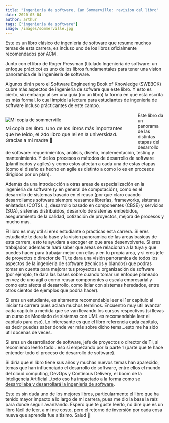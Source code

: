 ```yaml
---
title: "Ingenieria de software, Ian Sommerville: revision del libro"
date: 2020-05-04
author: arthur
tags: ["ingenieria de software"]
image: /images/sommerville.jpg
---
```


Este es un libro clásico de ingenieria de software que resume muchos temas de esta carrera, es incluso uno de los libros oficialmente recomendados por ACM.

Junto con el libro de Roger Pressman (titulado Ingenieria de software: un enfoque práctico) es uno de los libros fundamentales para tener una vision panoramica de la ingenieria de software.

Algunos dirán pero el Software Engineering Book of Knowledge (SWEBOK) cubre más aspectos de ingenieria de sofware que este libro. Y esto es cierto, sin embargo al ser una guia (no un libro) la forma en que esta escrita es más formal, lo cual impide la lectura para estudiantes de ingenieria de software incluso prácticantes de este campo.

<figure style="float:left;max-height:500px;width:100%;max-width:400px;margin-right:20px;margin-left:0">
    <img src="/images/sommerville.jpg" alt="Mi copia de sommerville" style="margin: none; margin-bottom: 10px;" />
    <figcaption style="font-size:15px;">Mi copia del libro. Uno de los libros más importantes que he leido, el 2do libro que lei en la universidad. Gracias a mi madre 🙂</figcaption>

</figure>

Este libro da un panorama de las distintas etapas del desarrollo de software: requerimientos, análisis, diseño, implementación, testing y mantenimiento. Y de los procesos o métodos de desarrollo de software (planificados y agiles) y como estos afectan a cada una de estas etapas (como el diseño es hecho en agile es distinto a como lo es en procesos dirigidos por un plan).

Además da una introducción a otras areas de especialización en la ingenieria de software (y en general de computación), como es el desarrollo de sistemas basado en el reuso (por que claro cuando desarrollamos software siempre reusamos librerías, frameworks, sistemas enlatados (COTS)...), desarrollo basado en componentes (CBSE) y servicios (SOA), sistemas distribuidos, desarrolo de sistemas embebidos, aseguramiento de la calidad, cotización de proyectos, mejora de procesos y mucho más.

El libro es muy util si eres estudiante o practicas esta carrera. Si eres estudiante te dara la base y la vision panoramica de las areas basicas de esta carrera, esto te ayudara a escoger en que area desenvolverte. Si eres trabajador, además te hará saber que areas se relacionan a la tuya y que puedes hacer para trabajar mejor con ellas y en tu propia area, y si eres jefe de proyectos o director de TI, te dara una visión panoramica de todos los aspectos de la ingenieria de software (técnicos y blandos) que podras tomar en cuenta para mejorar tus proyectos u organización de software (por ejemplo, te dara las bases sobre cuando tomar un enfoque planeado en vez de uno agil o como reusar componentes a escala empresarial y como esto afecta el desarrollo, como lidiar con sistemas heredados, entre otros cientos de ejemplos que podría hacer).

Si eres un estudiante, es altamente recomendable leer el 1er capitulo al iniciar tu carrera pues aclara muchos terminos. Encuentro muy util avanzar cada capitulo a medida que se van llevando los cursos respectivos (si llevas un curso de Modelado de sistemas con UML es recomendable leer el capitulo para eso). Lo interesante es que el libro referencia cada capitulo, es decir puedes saber donde ver más sobre dicho tema...esto me ha sido util docenas de veces.

Si eres un desarrollador de software, jefe de proyectos o director de TI, si recomiendo leerlo todo.. eso sí empezando por la parte 1 (parte que te hace entender todo el proceso de desarrollo de software).

Si diría que el libro tiene sus años y muchas nuevos temas han aparecido, temas que han influenciado el desarrollo de software, entre ellos el mundo del cloud computing, DevOps y Continous Delivery, el boom de la Inteligencia Artificial...todo eso ha impactado a la forma como se [desarrollaba y desarrollará la ingeniería de software](/posts/software-engineering-history/).

Este es sin duda uno de los mejores libros, particularmente el libro que ha tenido mayor impacto a lo largo de mi carrera, pues me dio la base la raíz para donde seguir avanzando. Espero que te guste leerlo, no dire que es un libro fácil de leer, a mi me costo, pero el retorno de inversión por cada cosa nueva que aprendía fue altisimo. Salud 🍻
